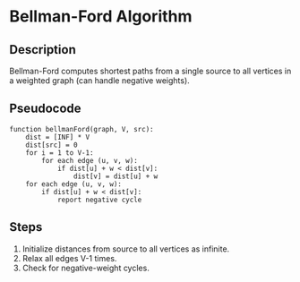# Bellman-Ford Algorithm

## Description

Bellman-Ford computes shortest paths from a single source to all vertices in a weighted graph (can handle negative weights).

## Pseudocode

```
function bellmanFord(graph, V, src):
    dist = [INF] * V
    dist[src] = 0
    for i = 1 to V-1:
        for each edge (u, v, w):
            if dist[u] + w < dist[v]:
                dist[v] = dist[u] + w
    for each edge (u, v, w):
        if dist[u] + w < dist[v]:
            report negative cycle
```

## Steps

1. Initialize distances from source to all vertices as infinite.
2. Relax all edges V-1 times.
3. Check for negative-weight cycles.
